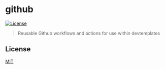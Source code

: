 # github

[![License][license-image]][license-url]

[license-image]: https://img.shields.io/github/license/devtemplates/renovate-config
[license-url]: https://github.com/devtemplates/renovate-config/blob/main/LICENSE.md

> Reusable Github workflows and actions for use within devtemplates

## License

[MIT](./LICENSE.md)
